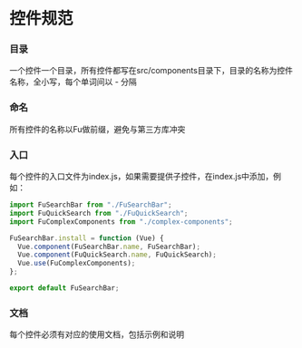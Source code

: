 # 控件规范

### 目录
一个控件一个目录，所有控件都写在src/components目录下，目录的名称为控件名称，全小写，每个单词间以 - 分隔

### 命名
所有控件的名称以Fu做前缀，避免与第三方库冲突

### 入口
每个控件的入口文件为index.js，如果需要提供子控件，在index.js中添加，例如：
```javascript
import FuSearchBar from "./FuSearchBar";
import FuQuickSearch from "./FuQuickSearch";
import FuComplexComponents from "./complex-components";

FuSearchBar.install = function (Vue) {
  Vue.component(FuSearchBar.name, FuSearchBar);
  Vue.component(FuQuickSearch.name, FuQuickSearch);
  Vue.use(FuComplexComponents);
};

export default FuSearchBar;

```

### 文档
每个控件必须有对应的使用文档，包括示例和说明